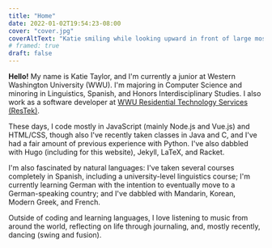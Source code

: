 ```yaml
---
title: "Home"
date: 2022-01-02T19:54:23-08:00
cover: "cover.jpg"
coverAltText: "Katie smiling while looking upward in front of large mossy rocks"
# framed: true
draft: false
---
```


**Hello!** My name is Katie Taylor, and I'm currently a junior at Western Washington University (WWU). I'm majoring in Computer Science and minoring in Linguistics, Spanish, and Honors Interdisciplinary Studies. I also work as a software developer at [WWU Residential Technology Services (ResTek)](https://housing.wwu.edu/restek).

These days, I code mostly in JavaScript (mainly Node.js and Vue.js) and HTML/CSS, though also I've recently taken classes in Java and C, and I've had a fair amount of previous experience with Python. I've also dabbled with Hugo (including for this website), Jekyll, LaTeX, and Racket.

I'm also fascinated by natural languages: I've taken several courses completely in Spanish, including a university-level linguistics course; I'm currently learning German with the intention to eventually move to a German-speaking country; and I've dabbled with Mandarin, Korean, Modern Greek, and French.

Outside of coding and learning languages, I love listening to music from around the world, reflecting on life through journaling, and, mostly recently, dancing (swing and fusion).
